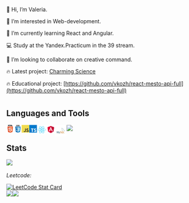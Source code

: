  👋 Hi, I’m Valeria.
   
 👀 I’m interested in Web-development.
 
 🌱 I’m currently learning React and Angular.
 
 💻 Study at the Yandex.Practicum in the 39 stream.
 
 💞️ I’m looking to collaborate on creative command.
 
 :fire: Latest project: [Charming Science](https://github.com/vkozh/sciencegirls)
 
 :fire: Educational project: [https://github.com/vkozh/react-mesto-api-full](https://github.com/vkozh/react-mesto-api-full)
 

#

## Languages and Tools

<img height="20" align="left" src="https://raw.githubusercontent.com/github/explore/80688e429a7d4ef2fca1e82350fe8e3517d3494d/topics/html/html.png"/>
<img height="20" align="left" src="https://raw.githubusercontent.com/github/explore/80688e429a7d4ef2fca1e82350fe8e3517d3494d/topics/css/css.png"/>
<img height="20" align="left" src="https://raw.githubusercontent.com/github/explore/80688e429a7d4ef2fca1e82350fe8e3517d3494d/topics/javascript/javascript.png"/>
<img height="20" align="left" src="https://raw.githubusercontent.com/github/explore/80688e429a7d4ef2fca1e82350fe8e3517d3494d/topics/typescript/typescript.png"/>
<img height="25" align="left" src="https://raw.githubusercontent.com/github/explore/80688e429a7d4ef2fca1e82350fe8e3517d3494d/topics/react/react.png"/>
<img height="23" align="left" src="https://raw.githubusercontent.com/github/explore/80688e429a7d4ef2fca1e82350fe8e3517d3494d/topics/angular/angular.png"/>
<img height="30" align="left" src="https://raw.githubusercontent.com/github/explore/80688e429a7d4ef2fca1e82350fe8e3517d3494d/topics/mysql/mysql.png"/>
<img height="20" src="https://raw.githubusercontent.com/jmnote/z-icons/master/svg/git.svg"/>

## Stats

<img src="https://www.codewars.com/users/vkozh/badges/small" />

*Leetcode:*

<a href="https://leetcode.com/Lekozhe/">
  <img alt="LeetCode Stat Card" src="https://apu5rh8gxk.execute-api.us-east-1.amazonaws.com/default/leetcode-stats?username=Lekozhe" height="130"/>
</a>

<div>
<a href="https://github.com/anuraghazra/github-readme-stats">
  <img align="left" height="130" src="https://github-readme-stats.vercel.app/api?username=vkozh&show_icons=true&theme=swift&hide=contribs" />
</a>
<a href="https://github.com/anuraghazra/convoychat">
  <img align="left" height="130" src="https://github-readme-stats.vercel.app/api/top-langs/?username=vkozh&layout=compact&theme=swift" />
</a>
</div>
